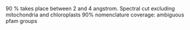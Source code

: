 90 % takes place between 2 and 4 angstrom.
Spectral cut
excluding  mitochondria and chloroplasts
90% nomenclature coverage: ambiguous pfam groups

